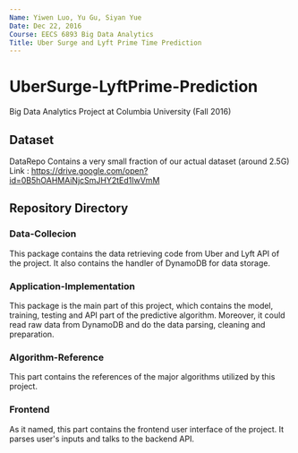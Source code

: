 ```yaml
---
Name: Yiwen Luo, Yu Gu, Siyan Yue
Date: Dec 22, 2016
Course: EECS 6893 Big Data Analytics
Title: Uber Surge and Lyft Prime Time Prediction
---
```


# UberSurge-LyftPrime-Prediction
Big Data Analytics Project at Columbia University (Fall 2016)

## Dataset
DataRepo Contains a very small fraction of our actual dataset (around 2.5G)
Link : https://drive.google.com/open?id=0B5hOAHMAiNjcSmJHY2tEd1IwVmM

## Repository Directory
### Data-Collecion
This package contains the data retrieving code from Uber and Lyft API of the project. 
It also contains the handler of DynamoDB for data storage.

### Application-Implementation
This package is the main part of this project, which contains the model, training, testing and API part of the predictive algorithm. 
Moreover, it could read raw data from DynamoDB and do the data parsing, cleaning and preparation.

### Algorithm-Reference
This part contains the references of the major algorithms utilized by this project.

### Frontend
As it named, this part contains the frontend user interface of the project. It parses user's inputs and talks to the backend API.
